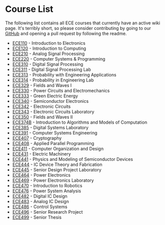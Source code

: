 # Course List

The following list contains all ECE courses that currently have an active wiki page. It's terribly short, so please consider contributing by going to our [GitHub](https://github.com/hkn-alpha/wiki) and opening a pull request by following the readme.

- [ECE110](ECE110.md) - Introduction to Electronics
- [ECE120](ECE120.md) - Introduction to Computing
- [ECE210](ECE210.md) - Analog Signal Processing
- [ECE220](ECE220.md) - Computer Systems & Programming
- [ECE310](ECE310.md) - Digital Signal Processing
- [ECE311](ECE311.md) - Digital Signal Processing Lab
- [ECE313](ECE313.md) - Probability with Engineering Applications
- [ECE314](ECE314.md) - Probability in Engineering Lab
- [ECE329](ECE329.md) - Fields and Waves I
- [ECE330](ECE330.md) - Power Circuits and Electromechanics
- [ECE333](ECE333.md) - Green Electric Energy
- [ECE340](ECE340.md) - Semiconductor Electronics
- [ECE342](ECE342.md) - Electronic Circuits
- [ECE343](ECE343.md) - Electronic Circuits Laboratory
- [ECE350](ECE350.md) - Fields and Waves II
- [ECE374B](ECE374B.md) - Introduction to Algorithms and Models of Computation
- [ECE385](ECE385.md) - Digital Systems Laboratory
- [ECE391](ECE391.md) - Computer Systems Engineering
- [ECE407](ECE407.md) - Cryptography
- [ECE408](ECE408.md) - Applied Parallel Programming
- [ECE411](ECE411.md) - Computer Organization and Design
- [ECE431](ECE431.md) - Electric Machinery
- [ECE441](ECE441.md) - Physics and Modeling of Semiconductor Devices
- [ECE444](ECE444.md) - IC Device Theory and Fabrication
- [ECE445](ECE445.md) - Senior Design Project Laboratory
- [ECE464](ECE464.md) - Power Electronics
- [ECE469](ECE464.md) - Power Electronics Laboratory
- [ECE470](ECE470.md) - Introduction to Robotics
- [ECE476](ECE476.md) - Power System Analysis
- [ECE482](ECE464.md) - Digital IC Design
- [ECE483](ECE464.md) - Analog IC Design
- [ECE486](ECE486.md) - Control Systems
- [ECE496](ECE496.md) - Senior Research Project
- [ECE499](ECE499.md) - Senior Thesis
